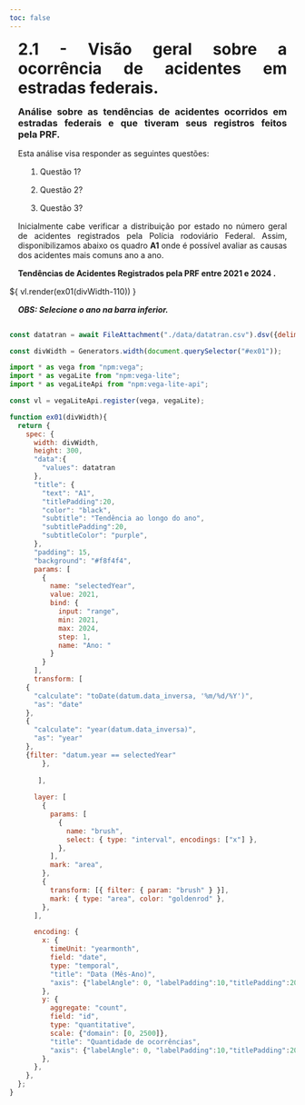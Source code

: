 ```yaml
---
toc: false
---
```


<style> 
    p, li, ol, table, figure, figcaption, h1, h2, h3, h4, h5, h6, .katex-display
    {
        max-width:none;
        text-align: justify;
        margin: 15px 15px;
        text-wrap: pretty;
    }
</style>

# 2.1 - Visão geral sobre a ocorrência de acidentes em estradas federais.

### Análise sobre as tendências de acidentes ocorridos em estradas federais e que tiveram seus registros feitos pela PRF.

Esta análise visa responder as seguintes questões:

1) Questão 1?
2) Questão 2?
3) Questão 3?

Inicialmente cabe verificar a distribuição por estado no número geral de acidentes registrados pela Polícia rodoviário Federal. Assim, disponibilizamos abaixo os quadro **A1** onde é possível avaliar as causas dos acidentes mais comuns ano a ano.

<div class="grid grid-cols">
  <div id="ex01" class="card">
    <h4>Tendências de Acidentes Registrados pela PRF entre 2021 e 2024 .</h4>
     <div style="width: 100%;margin-top: 15px;">
      ${ vl.render(ex01(divWidth-110)) }
    </div>
    <h5>OBS: Selecione o ano na barra inferior.</h5>
  </div>
</div>

```js

const datatran = await FileAttachment("./data/datatran.csv").dsv({delimiter: ";",typed: true,});

const divWidth = Generators.width(document.querySelector("#ex01"));

import * as vega from "npm:vega";
import * as vegaLite from "npm:vega-lite";
import * as vegaLiteApi from "npm:vega-lite-api";

const vl = vegaLiteApi.register(vega, vegaLite);

function ex01(divWidth){
  return {
    spec: {
      width: divWidth,
      height: 300,
      "data":{
        "values": datatran
      },
      "title": {
        "text": "A1",
        "titlePadding":20,
        "color": "black",
        "subtitle": "Tendência ao longo do ano",
        "subtitlePadding":20,
        "subtitleColor": "purple",
      },
      "padding": 15,
      "background": "#f8f4f4",   
      params: [
        {
          name: "selectedYear",
          value: 2021,
          bind: {
            input: "range",
            min: 2021,
            max: 2024,
            step: 1,
            name: "Ano: "
          }
        }
      ],
      transform: [
    {
      "calculate": "toDate(datum.data_inversa, '%m/%d/%Y')",
      "as": "date"
    },
    {
      "calculate": "year(datum.data_inversa)",
      "as": "year"
    },
    {filter: "datum.year == selectedYear"
        },     
    
       ],
      
      layer: [
        {
          params: [
            {
              name: "brush",
              select: { type: "interval", encodings: ["x"] },
            },
          ],
          mark: "area",
        },
        {
          transform: [{ filter: { param: "brush" } }],
          mark: { type: "area", color: "goldenrod" },
        },
      ],

      encoding: {
        x: {
          timeUnit: "yearmonth",
          field: "date",
          type: "temporal",
          "title": "Data (Mês-Ano)", 
          "axis": {"labelAngle": 0, "labelPadding":10,"titlePadding":20,}   
        },
        y: {
          aggregate: "count",
          field: "id",
          type: "quantitative",
          scale: {"domain": [0, 2500]},
          "title": "Quantidade de ocorrências", 
          "axis": {"labelAngle": 0, "labelPadding":10,"titlePadding":20,}             
        },
      },
    },
  };
}
```
